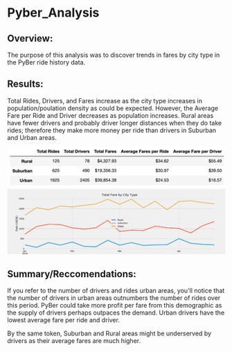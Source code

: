 # Pyber_Analysis

## Overview:

The purpose of this analysis was to discover trends in fares by city type in the PyBer ride history data.

## Results:

Total Rides, Drivers, and Fares increase as the city type increases in population/poulation density as could be expected. However, the Average Fare per Ride and Driver decreases as population increases. Rural areas have fewer drivers and probably driver longer distances when they do take rides; therefore they make more money per ride than drivers in Suburban and Urban areas.

!["Fare DataFrame"](Analysis/Pyber_fare_DataFrame.png)
!["Fare Chart"](Analysis/PyBer_fare_summary.png)

## Summary/Reccomendations:

If you refer to the number of drivers and rides urban areas, you'll notice that the number of drivers in urban areas outnumbers the number of rides over this period. PyBer could take more profit per fare from this demographic as the supply of drivers perhaps outpaces the demand. Urban drivers have the lowest average fare per ride and driver.

By the same token, Suburban and Rural areas might be underserved by drivers as their average fares are much higher. 

